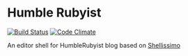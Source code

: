 Humble Rubyist
==============
[![Build Status](https://travis-ci.org/v-yarotsky/humble_editor.png?branch=master)](https://travis-ci.org/v-yarotsky/humble_editor)
[![Code Climate](https://codeclimate.com/github/v-yarotsky/humble_editor.png)](https://codeclimate.com/github/v-yarotsky/humble_editor)

An editor shell for HumbleRubyist blog based on  [Shellissimo](https://github.com/v-yarotsky/shellissimo)

